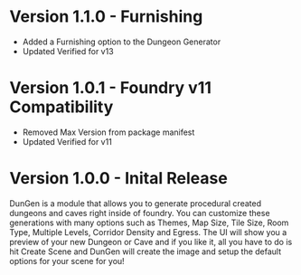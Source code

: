 # Version 1.1.0 - Furnishing
- Added a Furnishing option to the Dungeon Generator
- Updated Verified for v13

# Version 1.0.1 - Foundry v11 Compatibility
- Removed Max Version from package manifest
- Updated Verified for v11

# Version 1.0.0 - Inital Release
DunGen is a module that allows you to generate procedural created dungeons and caves right inside of foundry. You can customize these generations with many options such as Themes, Map Size, Tile Size, Room Type, Multiple Levels, Corridor Density and Egress. The UI will show you a preview of your new Dungeon or Cave and if you like it, all you have to do is hit Create Scene and DunGen will create the image and setup the default options for your scene for you!